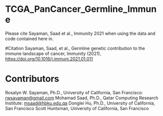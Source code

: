 # TCGA_PanCancer_Germline_Immune

Please cite Sayaman, Saad et al., Immunity 2021 when using the data and code contained here in. 


#Citation
Sayaman, Saad, et al., Germline genetic contribution to the immune landscape of cancer, Immunity (2021), https://doi.org/10.1016/j.immuni.2021.01.011


# Contributors
Rosalyn W. Sayaman, Ph.D., University of California, San Francisco: rwsayaman@gmail.com
Mohamad Saad, Ph.D., Qatar Computing Research Institute: msaad@hbku.edu.qa
Donglei Hu, Ph.D., University of California, San Francisco
Scott Huntsman, University of California, San Francisco
